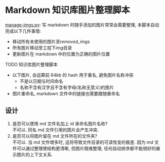 

# Markdown 知识库图片整理脚本

[manage-imgs.py](manage-imgs.py): 写 markdown 时随手添加的图片常常会需要整理, 本脚本自动完成以下几件事情:

- 移动所有未使用的图片至*removed_imgs*
- 所有图片移动至工程下*img*目录
- 更新图片在 markdown 中的位置为正确的图片位置

TODO 知识库图片整理脚本

- 以下图片, 会运算前 64kb 的 hash 用于重名, 避免图片名称冲突
  - 不是以日期与时间命名
  - 名称不含有汉字且不含有字母(名称无意义)的图片
- 图片重命名, markdown 文件中的链接也需要跟随重命名

## 设计

1. 是否可以使用 md 文件名加上 id 来命名图片名称?  
   不可以. 同名 md 文件引用的图片会产生冲突.
2. 是否可以将图片留在 md 文件所在的文件夹?  
   不可以. 当 md 文件增多时, 这将导致文件目录的可读性变的极差. 因为 md 文件可以通过整理使结构更清晰, 但图片既难整理, 任何自动排序都不能很好的展示图片的上下文关系.
